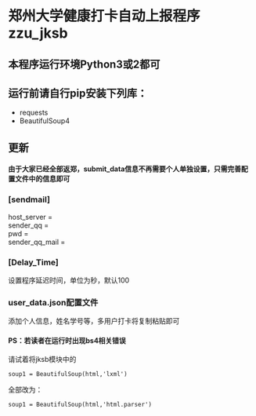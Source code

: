 # 郑州大学健康打卡自动上报程序zzu_jksb
## 本程序运行环境Python3或2都可
## 运行前请自行pip安装下列库：
  - requests 
  - BeautifulSoup4
## 更新
#### 由于大家已经全部返郑，submit_data信息不再需要个人单独设置，只需完善配置文件中的信息即可
###  [sendmail]
host_server = \
sender_qq = \
pwd = \
sender_qq_mail = 


### [Delay_Time]
设置程序延迟时间，单位为秒，默认100

### user_data.json配置文件
添加个人信息，姓名学号等，多用户打卡将复制粘贴即可

#### PS：若读者在运行时出现bs4相关错误
请试着将jksb模块中的
```
soup1 = BeautifulSoup(html,'lxml')
```
全部改为：
```
soup1 = BeautifulSoup(html,'html.parser')
```

